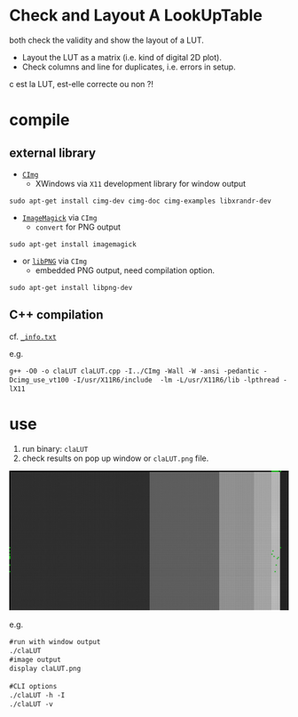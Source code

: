 # Check and Layout A LookUpTable

both check the validity and show the layout of a LUT.

- Layout the LUT as a matrix (i.e. kind of digital 2D plot).
- Check columns and line for duplicates, i.e. errors in setup.

c est la LUT, est-elle correcte ou non ?!


# compile

## external library

- [`CImg`](http://www.cimg.eu/)
     - XWindows via `X11` development library for window output

~~~ { .bash }
sudo apt-get install cimg-dev cimg-doc cimg-examples libxrandr-dev
~~~

- [`ImageMagick`](http://imagemagick.org) via `CImg`
     - `convert` for PNG output

~~~ { .bash }
sudo apt-get install imagemagick
~~~

- or [`libPNG`](http://libpng.org/pub/png) via `CImg`
     - embedded PNG output, need compilation option.

~~~ { .bash }
sudo apt-get install libpng-dev
~~~

## C++ compilation

cf. [`_info.txt`](_info.txt)

e.g.

~~~ { .bash }
g++ -O0 -o claLUT claLUT.cpp -I../CImg -Wall -W -ansi -pedantic -Dcimg_use_vt100 -I/usr/X11R6/include  -lm -L/usr/X11R6/lib -lpthread -lX11 
~~~

# use

1. run binary: `claLUT`
1. check results on pop up window or `claLUT.png` file.

![claLUT image](claLUT.png)

e.g.

~~~ { .bash }
#run with window output
./claLUT
#image output
display claLUT.png

#CLI options
./claLUT -h -I
./claLUT -v
~~~


